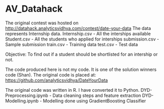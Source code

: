 # AV_Datahack

The original contest was hosted on http://datahack.analyticsvidhya.com/contest/date-your-data
The data represents Internship data.
Internship.csv - All the interships available
Student.csv - All the students who applied for interships
submission.csv - Sample submission
train.csv - Training data
test.csv - Test data

Objective: To find out if a student should be shortlisted for an intership or not.

The code produced here is not my code. It is one of the solution winners code (Shan).
The original code is placed at: https://github.com/analyticsvidhya/DateYourData

The original code was written in R. I have converted it to Python.
DYD-Preprocessing.ipynb - Data cleaning steps and feature extraction
DYD-Modelling.ipynb - Modelling done using GradientBoosting Classifier
